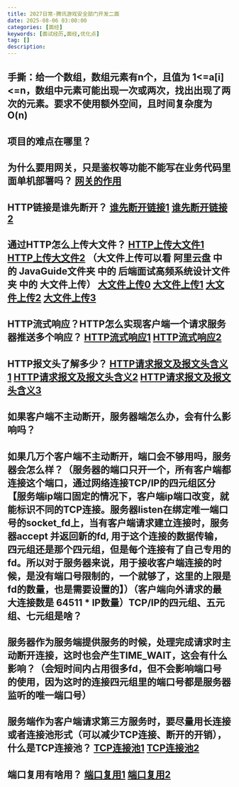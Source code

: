 ```yaml
---
title: 2027日常-腾讯游戏安全部门开发二面
date: 2025-08-06 03:00:00
categories: [面经]
keywords: [面试经历,面经,优化点]
tag: []
description:
---
```


## 手撕：给一个数组，数组元素有n个，且值为 1<=a[i]<=n，数组中元素可能出现一次或两次，找出出现了两次的元素。要求不使用额外空间，且时间复杂度为O(n)

## 项目的难点在哪里？

## 为什么要用网关，只是鉴权等功能不能写在业务代码里面单机部署吗？ [网关的作用](https://blog.lowoneko.eu.org/posts/20240222-5e952801/)

## HTTP链接是谁先断开？ [谁先断开链接1](https://www.cnblogs.com/web21/p/6397525.html)  [谁先断开链接2](https://zhuanlan.zhihu.com/p/648729501)

## 通过HTTP怎么上传大文件？ [HTTP上传大文件1](https://blog.csdn.net/zhizhengguan/article/details/121029324) [HTTP上传大文件2](https://zq99299.github.io/note-book2/http-protocol/04/02.html) （大文件上传可以看 阿里云盘 中的 JavaGuide文件夹 中的 后端面试高频系统设计文件夹 中的 大文件上传） [大文件上传0](https://juejin.cn/post/6844904155086061576) [大文件上传1](https://www.cnblogs.com/songsu/p/17719087.html) [大文件上传2](https://www.nowcoder.com/discuss/353149447293050880) [大文件上传3](https://www.nowcoder.com/discuss/627933184763633664)

## HTTP流式响应？HTTP怎么实现客户端一个请求服务器推送多个响应？ [HTTP流式响应1](https://blog.csdn.net/weixin_43925630/article/details/139178999) [HTTP流式响应2](https://cloud.tencent.com/developer/article/2322387)

## HTTP报文头了解多少？ [HTTP请求报文及报文头含义1](https://blog.csdn.net/Decaede/article/details/136270317) [HTTP请求报文及报文头含义2](https://zhuanlan.zhihu.com/p/346408612) [HTTP请求报文及报文头含义3](https://cloud.tencent.cn/developer/article/2056364)

## 如果客户端不主动断开，服务器端怎么办，会有什么影响吗？

## 如果几万个客户端不主动断开，端口会不够用吗，服务器会怎么样？（服务器的端口只开一个，所有客户端都连接这个端口，通过网络连接TCP/IP的四元组区分【服务端ip端口固定的情况下，客户端ip端口改变，就能标识不同的TCP连接。服务器listen在绑定唯一端口号的socket_fd上，当有客户端请求建立连接时，服务器accept 并返回新的fd, 用于这个连接的数据传输，四元组还是那个四元组，但是每个连接有了自己专用的fd。所以对于服务器来说，用于接收客户端连接的时候，是没有端口号限制的，一个就够了，这里的上限是fd的数量，也是需要设置的】）（客户端向外请求的最大连接数是 64511 * IP数量）TCP/IP的四元组、五元组、七元组是啥？

## 服务器作为服务端提供服务的时候，处理完成请求时主动断开连接，这时也会产生TIME_WAIT，这会有什么影响？（会短时间内占用很多fd，但不会影响端口号的使用，因为这时的连接四元组里的端口号都是服务器监听的唯一端口号）

## 服务端作为客户端请求第三方服务时，要尽量用长连接或者连接池形式（可以减少TCP连接、断开的开销），什么是TCP连接池？ [TCP连接池1](https://www.cnblogs.com/binyue/p/17335079.html) [TCP连接池2](https://blog.csdn.net/2301_78144888/article/details/144109496)

## 端口复用有啥用？ [端口复用1](https://blog.csdn.net/JMW1407/article/details/107321853) [端口复用2](https://zhuanlan.zhihu.com/p/145635380)

